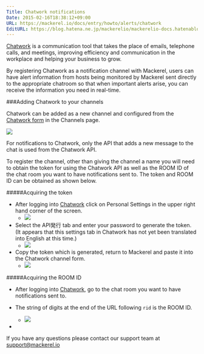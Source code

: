 ```yaml
---
Title: Chatwork notifications
Date: 2015-02-16T18:38:12+09:00
URL: https://mackerel.io/docs/entry/howto/alerts/chatwork
EditURL: https://blog.hatena.ne.jp/mackerelio/mackerelio-docs.hatenablog.mackerel.io/atom/entry/8454420450083918109
---
```


[Chatwork](https://www.chatwork.com/) is a communication tool that takes the place of emails, telephone calls, and meetings, improving efficiency and communication in the workplace and helping your business to grow.

By registering Chatwork as a notification channel with Mackerel, users can have alert information from hosts being monitored by Mackerel sent directly to the appropriate chatroom so that when important alerts arise, you can receive the information you need in real-time.

<!--![](https://cdn-ak.f.st-hatena.com/images/fotolife/m/mackerelio/20141204/20141204112031.png)-->

###Adding Chatwork to your channels

Chatwork can be added as a new channel and configured from the [Chatwork form](https://mackerel.io/my/channels/-/create#chatwork) in the Channels page.

![](https://cdn-ak.f.st-hatena.com/images/fotolife/m/mackerelio/20190121/20190121191504.png)

For notifications to Chatwork, only the API that adds a new message to the chat is used from the Chatwork API.

To register the channel, other than giving the channel a name you will need to obtain the token for using the Chatwork API as well as the ROOM ID of the chat room you want to have notifications sent to. The token and ROOM ID can be obtained as shown below.

#####Acquiring the token

- After logging into [Chatwork](https://www.chatwork.com/) click on Personal Settings in the upper right hand corner of the screen.
  - ![](https://cdn-ak.f.st-hatena.com/images/fotolife/m/mackerelio/20160319/20160319191116.png)
- Select the API発行 tab and enter your password to generate the token. (It appears that this settings tab in Chatwork has not yet been translated into English at this time.)
  - ![](https://cdn-ak.f.st-hatena.com/images/fotolife/m/mackerelio/20160319/20160319191112.png)
- Copy the token which is generated, return to Mackerel and paste it into the Chatwork channel form.
  - ![](https://cdn-ak.f.st-hatena.com/images/fotolife/m/mackerelio/20160319/20160319191107.png)

#####Acquiring the ROOM ID

- After logging into [Chatwork](https://www.chatwork.com/), go to the chat room you want to have notifications sent to.
- The string of digits at the end of the URL following `rid` is the ROOM ID.
  - ![](https://cdn-ak.f.st-hatena.com/images/fotolife/m/mackerelio/20190123/20190123181957.png)

-

If you have any questions please contact our support team at support@mackerel.io
